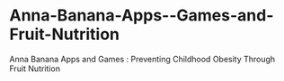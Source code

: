 Anna-Banana-Apps--Games-and-Fruit-Nutrition
===========================================

Anna Banana Apps and Games : Preventing Childhood Obesity Through Fruit Nutrition